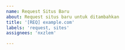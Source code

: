 ```yaml
---
name: Request Situs Baru
about: Request situs baru untuk ditambahkan
title: '[REQ] example.com'
labels: 'request, sites'
assignees: 'nxzlem'

---
```


<!--
Terima kasih telah melaporkan masalah!
Pastikan website yang akan direquest belum tersedia pada daftar hosts
-->
